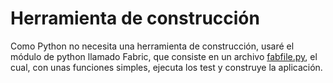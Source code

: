 # Herramienta de construcción

Como Python no necesita una herramienta de construcción, usaré el módulo de python llamado Fabric, que consiste en un archivo [fabfile.py](https://github.com/OMGitsXupi/WikiRandom/blob/master/fabfile.py), el cual, con unas funciones simples, ejecuta los test y construye la aplicación.
